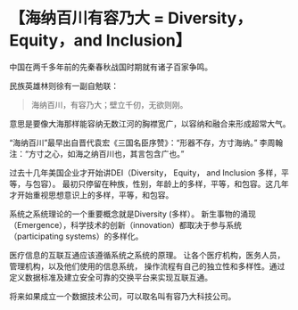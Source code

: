 # 【海纳百川有容乃大 = Diversity， Equity，and Inclusion】

中国在两千多年前的先秦春秋战国时期就有诸子百家争鸣。

民族英雄林则徐有一副自勉联：

> 海纳百川，有容乃大；壁立千仞，无欲则刚。

意思是要像大海那样能容纳无数江河的胸襟宽广，以容纳和融合来形成超常大气。 

“海纳百川”最早出自晋代袁宏《三国名臣序赞》：“形器不存，方寸海纳。” 
李周翰注：“方寸之心，如海之纳百川也，其言包含广也。”

过去十几年美国企业才开始讲DEI（Diversity， Equity， and Inclusion 多样，平等，与包容）。
最初只停留在种族，性别，年龄上的多样，平等，和包容。这几年才开始重视思想意识上的多样，平等，和包容。

系统之系统理论的一个重要概念就是Diversity (多样）。
新生事物的涌现 （Emergence），科学技术的创新（innovation）都取决于参与系统（participating systems）的多样化。

医疗信息的互联互通应该遵循系统之系统的原理。 让各个医疗机构，医务人员，管理机构，以及他们使用的信息系统，
操作流程有自己的独立性和多样性。通过定义数据标准及建立安全可靠的交换平台来实现互联互通。

将来如果成立一个数据技术公司，可以取名叫有容乃大科技公司。
